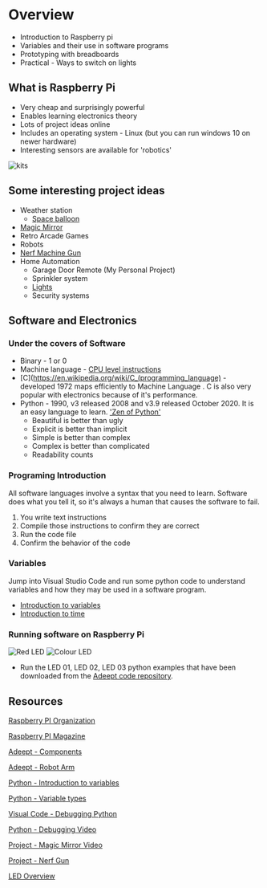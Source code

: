# Overview

* Introduction to Raspberry pi
* Variables and their use in software programs
* Prototyping with breadboards
* Practical - Ways to switch on lights

## What is Raspberry Pi

* Very cheap and surprisingly powerful
* Enables learning electronics theory
* Lots of project ideas online
* Includes an operating system - Linux (but you can run windows 10 on newer hardware)
* Interesting sensors are available for 'robotics'

![kits](https://www.adeept.com/u_file/1706/products/30/549d118c7d.jpg.500x500.jpg)

## Some interesting project ideas

* Weather station
  * [Space balloon](https://www.youtube.com/watch?v=UY_kIYyE29M)
* [Magic Mirror]((https://www.youtube.com/watch?v=WQR0fv9C5dU))
* Retro Arcade Games
* Robots
* [Nerf Machine Gun](https://www.youtube.com/watch?v=d6PXSTV486c)
* Home Automation
  * Garage Door Remote (My Personal Project)
  * Sprinkler system
  * [Lights](https://www.youtube.com/watch?v=WlkMbNnIECM)
  * Security systems

## Software and Electronics

### Under the covers of Software

* Binary - 1 or 0
* Machine language - [CPU level instructions](https://www.geeksforgeeks.org/machine-instructions)
* [C](https://en.wikipedia.org/wiki/C_(programming_language) - developed 1972 maps efficiently to Machine Language . C is also very popular with electronics because of it's performance.
* Python - 1990, v3 released 2008 and v3.9 released October 2020. It is an easy language to learn.
 ['Zen of Python'](https://en.wikipedia.org/wiki/Zen_of_Python)
  * Beautiful is better than ugly
  * Explicit is better than implicit
  * Simple is better than complex
  * Complex is better than complicated
  * Readability counts

### Programing Introduction

All software languages involve a syntax that you need to learn. Software does what you tell it, so it's always a human that causes the software to fail.

1. You write text instructions
2. Compile those instructions to confirm they are correct
3. Run the code file
4. Confirm the behavior of the code

### Variables

Jump into Visual Studio Code and run some python code to understand variables and how they may be used in a software program.

* [Introduction to variables](./variables.py)
* [Introduction to time](./time.py)

### Running software on Raspberry Pi

![Red LED](https://www.adeept.com/u_file/1804/products/14/72f3eb6e4a.jpg.500x500.jpg)
![Colour LED](https://www.adeept.com/u_file/1706/products/30/8377f3725e.jpg.500x500.jpg)

* Run the LED 01, LED 02, LED 03 python examples that have been downloaded from the [Adeept code repository](https://github.com/adeept/Adeept_Ultimate_Starter_Kit_Python_Code_for_RPi).

## Resources

[Raspberry PI Organization](https://www.raspberrypi.org/)

[Raspberry PI Magazine](https://magpi.raspberrypi.org/)

[Adeept - Components](https://www.adeept.com/)

[Adeept - Robot Arm](https://www.youtube.com/watch?v=mC1_720OdgE)

[Python - Introduction to variables](https://www.learnpython.org/en/Variables_and_Types)

[Python - Variable types](https://www.tutorialspoint.com/python/python_variable_types.htm)

[Visual Code - Debugging Python](https://code.visualstudio.com/docs/python/debugging)

[Python - Debugging Video](https://youtu.be/ChuU3NlYRLQ)

[Project - Magic Mirror Video](https://www.youtube.com/watch?v=WQR0fv9C5dU)

[Project - Nerf Gun](https://www.youtube.com/watch?v=ClWYLkUniJc)

[LED Overview](https://youtu.be/CmnrC3BLnCs)
